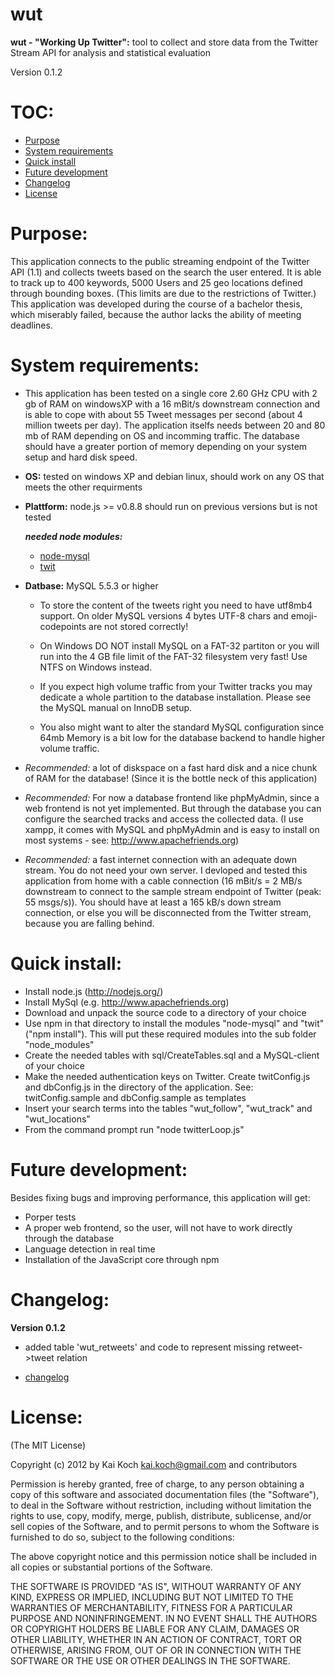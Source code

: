 wut
===
__wut - "Working Up Twitter":__ tool to collect and store data from the Twitter Stream API for analysis and statistical evaluation

Version 0.1.2

TOC:
====
* [Purpose](README.md#purpose)
* [System requirements](README.md#system-requirements)
* [Quick install](README.md#quick-install)
* [Future development](README.md#future-development)
* [Changelog](README.md#changelog)
* [License](README.md#license)

Purpose:
========
This application connects to the public streaming endpoint of the Twitter API (1.1) and collects tweets based on the search the user entered. It is able to track up to 400 keywords, 5000 Users and 25 geo locations defined through bounding boxes. (This limits are due to the restrictions of Twitter.)
This application was developed during the course of a bachelor thesis, which miserably failed, because the author lacks the ability of meeting deadlines.

System requirements:
===================
+ This application has been tested on a single core 2.60 GHz CPU with 2 gb of RAM on windowsXP with a 16 mBit/s downstream connection and is able to cope with about 55 Tweet messages per second (about 4 million tweets per day). The application itselfs needs between 20 and 80 mb of RAM depending on OS and incomming traffic. The database should have a greater portion of memory depending on your system setup and hard disk speed.
+ __OS:__ tested on windows XP and debian linux, should work on any OS that meets the other requirments
+ __Plattform:__ node.js >= v0.8.8 should run on previous versions but is not tested

    *__needed node modules:__*
    * [node-mysql](https://github.com/felixge/node-mysql)
    * [twit](https://github.com/ttezel/twit)

+ __Datbase:__ MySQL 5.5.3 or higher
    * To store the content of the tweets right you need to have utf8mb4 support. On older MySQL versions 4 bytes UTF-8 chars and emoji-codepoints are not stored correctly!

    * On Windows DO NOT install MySQL on a FAT-32 partiton or you will run into the 4 GB file limit of the FAT-32 filesystem very fast! Use NTFS on Windows instead.

    * If you expect high volume traffic from your Twitter tracks you may dedicate a whole partition to the database installation. Please see the MySQL manual on InnoDB setup.

    * You also might want to alter the standard MySQL configuration since 64mb Memory is a bit low for the database backend to handle higher volume traffic.

+ *Recommended:* a lot of diskspace on a fast hard disk and a nice chunk of RAM for the database! (Since it is the bottle neck of this application)

+ *Recommended:* For now a database frontend like phpMyAdmin, since a web frontend is not yet implemented. But through the database you can configure the searched tracks and access the collected data. (I use xampp, it comes with MySQL and phpMyAdmin and is easy to install on most systems - see: http://www.apachefriends.org)

+ *Recommended:* a fast internet connection with an adequate down stream. You do not need your own server. I devloped and tested this application from home with a cable connection (16 mBit/s = 2 MB/s downstream to connect to the sample stream endpoint of Twitter (peak: 55 msgs/s)). You should have at least a 165 kB/s down stream connection, or else you will be disconnected from the Twitter stream, because you are falling behind.

Quick install:
==============
* Install node.js (http://nodejs.org/)
* Install MySql (e.g. http://www.apachefriends.org)
* Download and unpack the source code to a directory of your choice
* Use npm in that directory to install the modules "node-mysql" and "twit" ("npm install"). This will put these required modules into the sub folder "node_modules"
* Create the needed tables with sql/CreateTables.sql and a MySQL-client of your choice
* Make the needed authentication keys on Twitter. Create twitConfig.js and dbConfig.js in the directory of the application. See: twitConfig.sample and dbConfig.sample as templates
* Insert your search terms into the tables "wut_follow", "wut_track" and "wut_locations"
* From the command prompt run "node twitterLoop.js"

Future development:
===================
Besides fixing bugs and improving performance, this application will get:
* Porper tests
* A proper web frontend, so the user, will not have to work directly through the database
* Language detection in real time
* Installation of the JavaScript core through npm

Changelog:
==========
__Version 0.1.2__

+ added table 'wut_retweets' and code to represent missing retweet->tweet relation

+ [changelog](changelog.md)

License:
========
(The MIT License)

Copyright (c) 2012 by Kai Koch kai.koch@gmail.com and contributors

Permission is hereby granted, free of charge, to any person obtaining a copy of this software and associated documentation files (the "Software"), to deal in the Software without restriction, including without limitation the rights to use, copy, modify, merge, publish, distribute, sublicense, and/or sell copies of the Software, and to permit persons to whom the Software is furnished to do so, subject to the following conditions:

The above copyright notice and this permission notice shall be included in all copies or substantial portions of the Software.

THE SOFTWARE IS PROVIDED "AS IS", WITHOUT WARRANTY OF ANY KIND, EXPRESS OR IMPLIED, INCLUDING BUT NOT LIMITED TO THE WARRANTIES OF MERCHANTABILITY, FITNESS FOR A PARTICULAR PURPOSE AND NONINFRINGEMENT. IN NO EVENT SHALL THE AUTHORS OR COPYRIGHT HOLDERS BE LIABLE FOR ANY CLAIM, DAMAGES OR OTHER LIABILITY, WHETHER IN AN ACTION OF CONTRACT, TORT OR OTHERWISE, ARISING FROM, OUT OF OR IN CONNECTION WITH THE SOFTWARE OR THE USE OR OTHER DEALINGS IN THE SOFTWARE.
